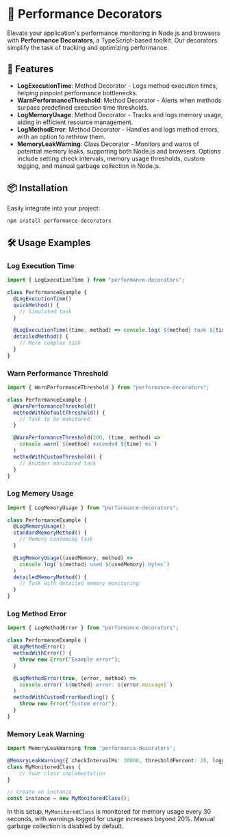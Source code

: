 # 🚀 Performance Decorators

Elevate your application's performance monitoring in Node.js and browsers with **Performance Decorators**, a TypeScript-based toolkit. Our decorators simplify the task of tracking and optimizing performance.

## 🌟 Features

- **LogExecutionTime**: Method Decorator - Logs method execution times, helping pinpoint performance bottlenecks.
- **WarnPerformanceThreshold**: Method Decorator - Alerts when methods surpass predefined execution time thresholds.
- **LogMemoryUsage**: Method Decorator - Tracks and logs memory usage, aiding in efficient resource management.
- **LogMethodError**: Method Decorator - Handles and logs method errors, with an option to rethrow them.
- **MemoryLeakWarning**: Class Decorator - Monitors and warns of potential memory leaks, supporting both Node.js and browsers. Options include setting check intervals, memory usage thresholds, custom logging, and manual garbage collection in Node.js.

## 📦 Installation

Easily integrate into your project:

```bash
npm install performance-decorators
```

## 🛠️ Usage Examples

### Log Execution Time

```typescript
import { LogExecutionTime } from "performance-decorators";

class PerformanceExample {
  @LogExecutionTime()
  quickMethod() {
    // Simulated task
  }

  @LogExecutionTime((time, method) => console.log(`${method} took ${time} ms`))
  detailedMethod() {
    // More complex task
  }
}
```

### Warn Performance Threshold

```typescript
import { WarnPerformanceThreshold } from "performance-decorators";

class PerformanceExample {
  @WarnPerformanceThreshold()
  methodWithDefaultThreshold() {
    // Task to be monitored
  }

  @WarnPerformanceThreshold(200, (time, method) =>
    console.warn(`${method} exceeded ${time} ms`)
  )
  methodWithCustomThreshold() {
    // Another monitored task
  }
}
```

### Log Memory Usage

```typescript
import { LogMemoryUsage } from "performance-decorators";

class PerformanceExample {
  @LogMemoryUsage()
  standardMemoryMethod() {
    // Memory consuming task
  }

  @LogMemoryUsage((usedMemory, method) =>
    console.log(`${method} used ${usedMemory} bytes`)
  )
  detailedMemoryMethod() {
    // Task with detailed memory monitoring
  }
}
```

### Log Method Error

```typescript
import { LogMethodError } from "performance-decorators";

class PerformanceExample {
  @LogMethodError()
  methodWithError() {
    throw new Error("Example error");
  }

  @LogMethodError(true, (error, method) =>
    console.error(`${method} error: ${error.message}`)
  )
  methodWithCustomErrorHandling() {
    throw new Error("Custom error");
  }
}
```

### Memory Leak Warning

```typescript
import MemoryLeakWarning from 'performance-decorators';

@MemoryLeakWarning({ checkIntervalMs: 30000, thresholdPercent: 20, logger: console.warn, enableManualGC: false })
class MyMonitoredClass {
    // Your class implementation
}

// Create an instance
const instance = new MyMonitoredClass();
```

In this setup, `MyMonitoredClass` is monitored for memory usage every 30 seconds, with warnings logged for usage increases beyond 20%. Manual garbage collection is disabled by default.
